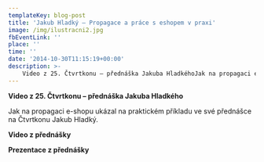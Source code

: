 ```yaml
---
templateKey: blog-post
title: 'Jakub Hladký – Propagace a práce s eshopem v praxi'
image: /img/ilustracni2.jpg
fbEventLink: ''
place: ''
time: ''
date: '2014-10-30T11:15:19+00:00'
description: >-
    Video z 25. Čtvrtkonu – přednáška Jakuba HladkéhoJak na propagaci e-shopu ukázal na praktickém příkladu ve své přednášce na Čtvrtkonu Jakub Hladký.Video z přednáškyPrezentace z přednášky...
---
```

**Video z 25. Čtvrtkonu – přednáška Jakuba Hladkého**

Jak na propagaci e-shopu ukázal na praktickém příkladu ve své přednášce na Čtvrtkonu Jakub Hladký.

**Video z přednášky**

**Prezentace z přednášky**